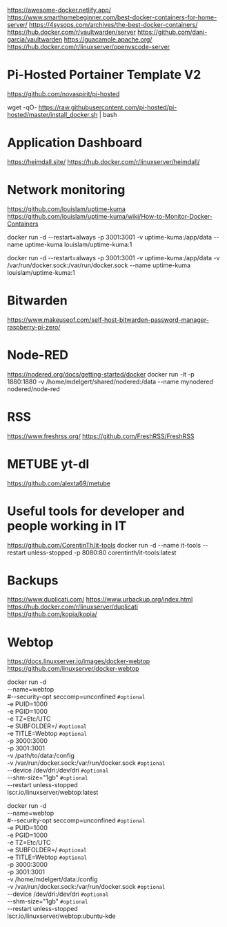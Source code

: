 
https://awesome-docker.netlify.app/
https://www.smarthomebeginner.com/best-docker-containers-for-home-server/
https://4sysops.com/archives/the-best-docker-containers/
https://hub.docker.com/r/vaultwarden/server
https://github.com/dani-garcia/vaultwarden
https://guacamole.apache.org/
https://hub.docker.com/r/linuxserver/openvscode-server

# Pi-Hosted Portainer Template V2
https://github.com/novaspirit/pi-hosted

wget -qO- https://raw.githubusercontent.com/pi-hosted/pi-hosted/master/install_docker.sh | bash

# Application Dashboard
https://heimdall.site/
https://hub.docker.com/r/linuxserver/heimdall/

# Network monitoring
https://github.com/louislam/uptime-kuma
https://github.com/louislam/uptime-kuma/wiki/How-to-Monitor-Docker-Containers

docker run -d --restart=always -p 3001:3001 -v uptime-kuma:/app/data --name uptime-kuma louislam/uptime-kuma:1

docker run -d --restart=always -p 3001:3001 -v uptime-kuma:/app/data -v /var/run/docker.sock:/var/run/docker.sock --name uptime-kuma louislam/uptime-kuma:1

# Bitwarden
https://www.makeuseof.com/self-host-bitwarden-password-manager-raspberry-pi-zero/

# Node-RED
https://nodered.org/docs/getting-started/docker
docker run -it -p 1880:1880 -v /home/mdelgert/shared/nodered:/data --name mynodered nodered/node-red

# RSS
https://www.freshrss.org/
https://github.com/FreshRSS/FreshRSS

# METUBE yt-dl
https://github.com/alexta69/metube

# Useful tools for developer and people working in IT
https://github.com/CorentinTh/it-tools
docker run -d --name it-tools --restart unless-stopped -p 8080:80 corentinth/it-tools:latest

# Backups
https://www.duplicati.com/
https://www.urbackup.org/index.html
https://hub.docker.com/r/linuxserver/duplicati
https://github.com/kopia/kopia/


# Webtop
https://docs.linuxserver.io/images/docker-webtop
https://github.com/linuxserver/docker-webtop

docker run -d \
  --name=webtop \
  #--security-opt seccomp=unconfined `#optional` \
  -e PUID=1000 \
  -e PGID=1000 \
  -e TZ=Etc/UTC \
  -e SUBFOLDER=/ `#optional` \
  -e TITLE=Webtop `#optional` \
  -p 3000:3000 \
  -p 3001:3001 \
  -v /path/to/data:/config \
  -v /var/run/docker.sock:/var/run/docker.sock `#optional` \
  --device /dev/dri:/dev/dri `#optional` \
  --shm-size="1gb" `#optional` \
  --restart unless-stopped \
  lscr.io/linuxserver/webtop:latest


docker run -d \
  --name=webtop \
  #--security-opt seccomp=unconfined `#optional` \
  -e PUID=1000 \
  -e PGID=1000 \
  -e TZ=Etc/UTC \
  -e SUBFOLDER=/ `#optional` \
  -e TITLE=Webtop `#optional` \
  -p 3000:3000 \
  -p 3001:3001 \
  -v /home/mdelgert/data:/config \
  -v /var/run/docker.sock:/var/run/docker.sock `#optional` \
  --device /dev/dri:/dev/dri `#optional` \
  --shm-size="1gb" `#optional` \
  --restart unless-stopped \
  lscr.io/linuxserver/webtop:ubuntu-kde


